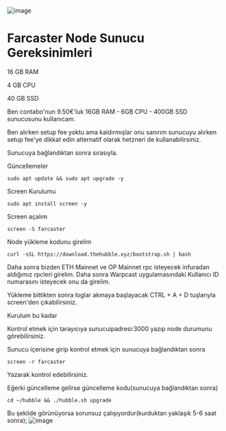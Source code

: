 ![image](https://github.com/DoganSoley/farcaster-node/assets/110679236/0db04e12-cd8d-4738-94b3-1dcf6d0294ff)
# Farcaster Node Sunucu Gereksinimleri

16 GB RAM

4 GB CPU

40 GB SSD

Ben contabo'nun 9.50€'luk 16GB RAM - 6GB CPU - 400GB SSD sunucusunu kullanıcam.

Ben alırken setup fee yoktu ama kaldırmışlar onu sanırım sunucuyu alırken setup fee'ye dikkat edin alternatif olarak hetzneri de kullanabilirsiniz.

Sunucuya bağlandıktan sonra sırasıyla.

Güncellemeler

```
sudo apt update && sudo apt upgrade -y 
``` 

Screen Kurulumu

```
sudo apt install screen -y 
```
Screen açalım
```
screen -S farcaster
```
Node yükleme kodunu girelim 

```
curl -sSL https://download.thehubble.xyz/bootstrap.sh | bash
```

Daha sonra bizden ETH Mainnet ve OP Mainnet rpc isteyecek infuradan aldığımız rpcleri girelim.
Daha sonra Warpcast uygulamasındaki Kullanıcı ID numarasını isteyecek onu da girelim.

Yükleme bittikten sonra loglar akmaya başlayacak CTRL + A + D tuşlarıyla screen'den çıkabilirsiniz.

Kurulum bu kadar 

Kontrol etmek için tarayıcıya sunucuipadresi:3000 yazıp node durumunu görebilirsiniz.

Sunucu içerisine girip kontrol etmek için sunucuya bağlandıktan sonra 
```
screen -r farcaster
```
Yazarak kontrol edebilirsiniz.

Eğerki güncelleme gelirse güncelleme kodu(sunucuya bağlandıktan sonra)

```
cd ~/hubble && ./hubble.sh upgrade
```

Bu şekilde görünüyorsa sorunsuz çalışıyordur(kurduktan yaklaşık 5-6 saat sonra);
![image](https://github.com/DoganSoley/farcaster-node/assets/110679236/c621f419-f219-40fc-94bc-732293ecc249)
